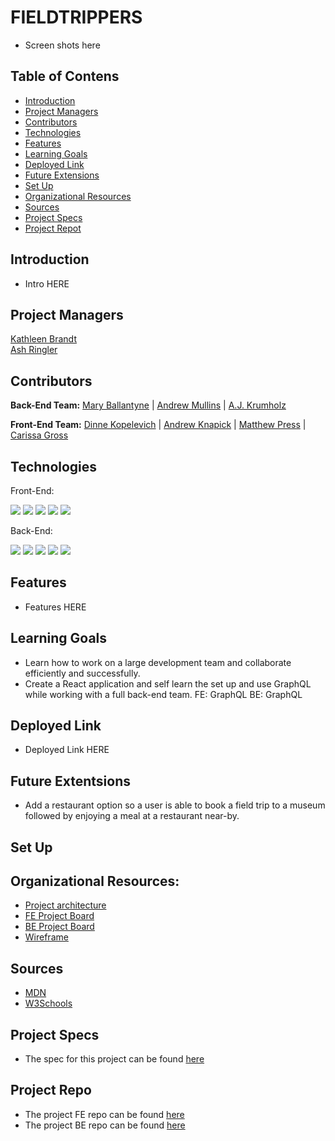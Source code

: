 # FIELDTRIPPERS
- Screen shots here

## Table of Contens
- [Introduction](#introduction)
- [Project Managers](#project-managers)
- [Contributors](#contributors)
- [Technologies](#technologies)
- [Features](#features)
- [Learning Goals](#learning-goals)
- [Deployed Link](#deployed-link)
- [Future Extensions](#future-extensions)
- [Set Up](#set-up)
- [Organizational Resources](#organizational-resources)
- [Sources](#sources)
- [Project Specs](#project-specs)
- [Project Repot](#project-repo)

## Introduction
- Intro HERE

## Project Managers
[Kathleen Brandt](https://github.com/KatBrandt)<br>
[Ash Ringler](https://github.com/AshRing)

## Contributors
<b>Back-End Team:</b>
[Mary Ballantyne](https://github.com/mballantyne3) |
[Andrew Mullins](https://github.com/mullinsand) |
[A.J. Krumholz](https://github.com/ajkrumholz)

<b>Front-End Team:</b>
[Dinne Kopelevich](https://github.com/DinneK) |
[Andrew Knapick](https://github.com/Universal-Patois) |
[Matthew Press](https://github.com/MatthewPress) |
[Carissa Gross](https://github.com/carissagross)

## Technologies
Front-End:
<p>
<img src="https://img.shields.io/badge/React-20232A?style=for-the-badge&logo=react&logoColor=61DAFB"/>
<img src="https://img.shields.io/badge/React_Router-CA4245?style=for-the-badge&logo=react-router&logoColor=white" />
<img src="https://img.shields.io/badge/GraphQl-E10098?style=for-the-badge&logo=graphql&logoColor=white" />
<img src="https://img.shields.io/badge/Cypress-17202C?style=for-the-badge&logo=cypress&logoColor=white" />
<img src="https://img.shields.io/badge/CSS3-1572B6?style=for-the-badge&logo=css3&logoColor=white" />
 </p>

Back-End:
<p>
<img src="https://img.shields.io/static/v1?message=2.7.4&logo=ruby&style=for-the-badge&label=Ruby&color=darkred&labelColor=crimson)" />
<img src="https://img.shields.io/static/v1?message=5.2.8.1&logo=rubyonrails&style=for-the-badge&label=Rails&color=crimson&labelColor=darkre" />
<img src="https://img.shields.io/static/v1?message=14.6&=postgresql&style=for-the-badge&label=Postgresql&color=dodgerblue&labelColor=royalblue&logoColor=white"/>
<img src="https://img.shields.io/static/v1?style=for-the-badge&label=&logoColor=white&message=GraphQL&logo=graphql&color=teal&labelColor=green"/>
<img src="https://img.shields.io/static/v1?message=POSTMAN&logo=postman&style=for-the-badge&label=&color=orangered&labelColor=darkorange&logoColor=white" />
</p>


## Features
- Features HERE

## Learning Goals
- Learn how to work on a large development team and collaborate efficiently and successfully.
- Create a React application and self learn the set up and use GraphQL while working with a full back-end team.
FE: GraphQL
BE: GraphQL

## Deployed Link
- Deployed Link HERE

## Future Extentsions
- Add a restaurant option so a user is able to book a field trip to a museum followed by enjoying a meal at a restaurant near-by.

## Set Up

## Organizational Resources:
- [Project architecture](https://www.figma.com/file/7ECXLbUG6sQyWoToqb5YTc/FieldTrippers-Architecture?node-id=0%3A1)
- [FE Project Board](https://github.com/orgs/FieldTripper/projects/1/views/1)
- [BE Project Board](https://github.com/orgs/FieldTripper/projects/1/views/2)
- [Wireframe](https://www.figma.com/file/IIUlBXcQv7dP4gOsh8Scq3/FieldTrippers?node-id=0%3A1&t=aL0FNy5YQ3UY2U0i-0)

## Sources
- [MDN](http://developer.mozilla.org/en-US/)
- [W3Schools](https://www.w3schools.com/)


## Project Specs
- The spec for this project can be found [here](https://mod4.turing.edu/projects/capstone/)

## Project Repo
- The project FE repo can be found [here](https://github.com/FieldTripper/FE-FieldTripper)
- The project BE repo can be found [here](https://github.com/FieldTripper/BE-FieldTripper)

